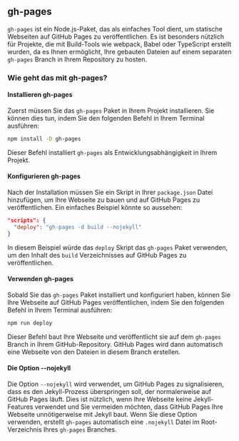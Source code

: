 ## gh-pages
`gh-pages` ist ein Node.js-Paket, das als einfaches Tool dient, um statische Webseiten auf GitHub Pages zu veröffentlichen. Es ist besonders nützlich für Projekte, die mit Build-Tools wie webpack, Babel oder TypeScript erstellt wurden, da es Ihnen ermöglicht, Ihre gebauten Dateien auf einem separaten `gh-pages` Branch in Ihrem Repository zu hosten.

### Wie geht das mit gh-pages?

#### Installieren gh-pages
Zuerst müssen Sie das `gh-pages` Paket in Ihrem Projekt installieren. Sie können dies tun, indem Sie den folgenden Befehl in Ihrem Terminal ausführen:

```bash
npm install -D gh-pages
```

Dieser Befehl installiert `gh-pages` als Entwicklungsabhängigkeit in Ihrem Projekt.

#### Konfigurieren gh-pages
Nach der Installation müssen Sie ein Skript in Ihrer `package.json` Datei hinzufügen, um Ihre Webseite zu bauen und auf GitHub Pages zu veröffentlichen. Ein einfaches Beispiel könnte so aussehen:

```json
"scripts": {
  "deploy": "gh-pages -d build --nojekyll"
}
```

In diesem Beispiel würde das `deploy` Skript das `gh-pages` Paket verwenden, um den Inhalt des `build` Verzeichnisses auf GitHub Pages zu veröffentlichen.

#### Verwenden gh-pages
Sobald Sie das `gh-pages` Paket installiert und konfiguriert haben, können Sie Ihre Webseite auf GitHub Pages veröffentlichen, indem Sie den folgenden Befehl in Ihrem Terminal ausführen:

```bash
npm run deploy
```

Dieser Befehl baut Ihre Webseite und veröffentlicht sie auf dem `gh-pages` Branch in Ihrem GitHub-Repository. GitHub Pages wird dann automatisch eine Webseite von den Dateien in diesem Branch erstellen.

#### Die Option --nojekyll
Die Option `--nojekyll` wird verwendet, um GitHub Pages zu signalisieren, dass es den Jekyll-Prozess überspringen soll, der normalerweise auf GitHub Pages läuft. Dies ist nützlich, wenn Ihre Webseite keine Jekyll-Features verwendet und Sie vermeiden möchten, dass GitHub Pages Ihre Webseite unnötigerweise mit Jekyll baut. Wenn Sie diese Option verwenden, erstellt `gh-pages` automatisch eine `.nojekyll` Datei im Root-Verzeichnis Ihres `gh-pages` Branches.